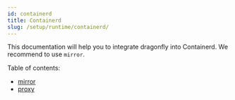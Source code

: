 ```yaml
---
id: containerd
title: Containerd
slug: /setup/runtime/containerd/
---
```


This documentation will help you to integrate dragonfly into
Containerd. We recommend to use `mirror`.

Table of contents:

- [mirror](./containerd/mirror.md)
- [proxy](./containerd/proxy.md)
